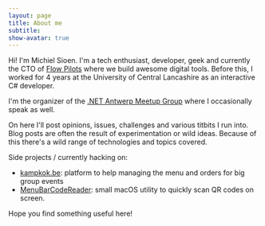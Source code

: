 ```yaml
---
layout: page
title: About me
subtitle: 
show-avatar: true
---
```


Hi! I'm Michiel Sioen. I'm a tech enthusiast, developer, geek and currently the CTO of [Flow Pilots](https://www.flowpilots.com) where we build awesome digital tools. Before this, I worked for 4 years at the University of Central Lancashire as an interactive C# developer.

I'm the organizer of the [.NET Antwerp Meetup Group](https://www.meetup.com/nl-NL/Belgian-Mobile-NET-Developers-Group) where I occasionally speak as well.

On here I'll post opinions, issues, challenges and various titbits I run into. Blog posts are often the result of experimentation or wild ideas. Because of this there's a wild range of technologies and topics covered.

Side projects / currently hacking on:

- [kampkok.be](https://www.kampkok.be): platform to help managing the menu and orders for big group events
- [MenuBarCodeReader](https://github.com/msioen/MenuBarCodeReader): small macOS utility to quickly scan QR codes on screen.

Hope you find something useful here!